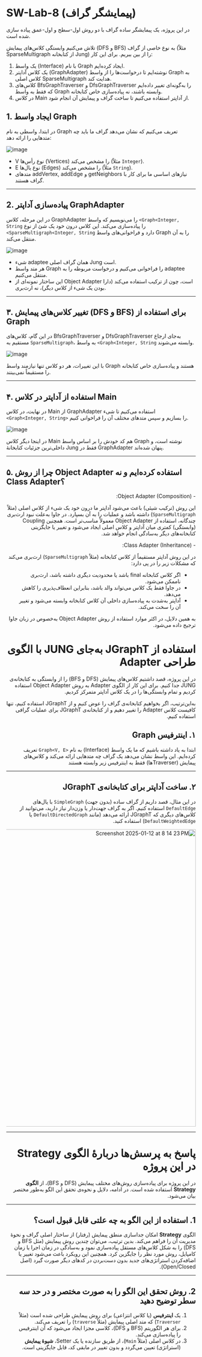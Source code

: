 # SW-Lab-8 (پیمایشگر گراف)

در این پروژه، یک پیمایشگر ساده گراف با دو روش اول-سطح و اول-عمق پیاده سازی شده است.


 تلاش می‌کنیم وابستگی کلاس‌های پیمایش (DFS و BFS) به نوع خاصی از گراف (مثلاً SparseMultigraph از کتابخانه Jung) را از بین ببریم. برای این کار:

1. یک واسط (Interface) با نام Graph ایجاد کرده‌ایم.
2. یک کلاس آداپتر (GraphAdapter) نوشته‌ایم تا درخواست‌ها را از واسط Graph به کلاس اصلی SparseMultigraph هدایت کند.
3. کلاس‌های BfsGraphTraverser و DfsGraphTraverser را به‌گونه‌ای تغییر داده‌ایم که فقط به واسط Graph وابسته باشند، نه پیاده‌سازی خاص کتابخانه.
4. در کلاس Main از آداپتر استفاده می‌کنیم تا ساخت گراف و پیمایش آن انجام شود.

## 1. ایجاد واسط Graph
در ابتدا، واسطی به نام Graph تعریف می‌کنیم که نشان می‌دهد گراف ما باید چه متدهایی را ارائه دهد:

![image](https://github.com/user-attachments/assets/53edcbfc-5a6e-4d05-a980-85943d54c122)



- V نوع رأس‌ها (Vertices) را مشخص می‌کند (مثلاً `Integer`).
- E نوع یال‌ها (Edges) را مشخص می‌کند (مثلاً `String`).
- متدهای addVertex, addEdge و getNeighbors نیازهای اساسی ما برای کار با گراف هستند.

---

## 2. پیاده‌سازی آداپتر GraphAdapter

در این مرحله، کلاس GraphAdapter را می‌نویسیم که واسط `<Graph<Integer, String` را پیاده‌سازی می‌کند. این کلاس درون خود یک شئ از نوع  `<SparseMultigraph<Integer, String`  دارد و فراخوانی‌های واسط Graph را به آن منتقل می‌کند.

![image](https://github.com/user-attachments/assets/b4c144c2-2f1e-4457-a475-a426fde66438)


- شیء adaptee همان گراف اصلی Jung است.  
- هر متد واسط Graph را فراخوانی می‌کنیم و درخواست مربوطه را به adaptee منتقل می‌کنیم.  
- این ساختار نمونه‌ای از Object Adapter است، چون از ترکیب استفاده می‌کند (دارا بودن یک شیء از کلاس دیگر)، نه ارث‌بری.

---
## ۳. تغییر کلاس‌های پیمایش (DFS و BFS) برای استفاده از Graph

در این گام، کلاس‌های BfsGraphTraverser و DfsGraphTraverser به‌جای ارجاع مستقیم به `SparseMultigraph`، به واسط `<Graph<Integer, String` وابسته می‌شوند.

![image](https://github.com/user-attachments/assets/eb82df7e-3ccd-493e-9549-8c55a64a64cc)



با این تغییرات، هر دو کلاس تنها نیازمند واسط Graph هستند و پیاده‌سازی خاص کتابخانه را مستقیماً نمی‌بینند.

---

## ۴. استفاده از آداپتر در کلاس Main

در نهایت، در کلاس Main از GraphAdapter استفاده می‌کنیم تا شیء `<Graph<Integer, String>` را بسازیم و سپس متدهای مختلف آن را فراخوانی کنیم.

![image](https://github.com/user-attachments/assets/7b7d2f95-2728-48a9-8a6c-d26ac1ea8e01)



در اینجا دیگر کلاس Main هم کد خودش را بر اساس واسط Graph نوشته است، و داخلی‌ترین جزئیات کتابخانهٔ Jung فقط در GraphAdapter پنهان شده‌اند.

---

## ۵. چرا از روش Object Adapter استفاده کرده‌ایم و نه Class Adapter؟

<div dir="rtl">- Object Adapter (Composition): <div/>
 
  این روش (ترکیب شیئی) باعث می‌شود آداپتر ما درون خود یک شیء از کلاس اصلی (مثلاً `SparseMultigraph`) داشته باشد و عملیات را به آن بسپارد. در جاوا به‌علت نبود ارث‌بری چندگانه، استفاده از Object Adapter معمولاً مناسب‌تر است. همچنین Coupling (وابستگی) کمتری میان آداپتر و کلاس اصلی ایجاد می‌شود و تغییر یا جایگزینی کتابخانه‌های دیگر به‌سادگی انجام خواهد شد.

<div dir="rtl">- Class Adapter (Inheritance): <div/>
 
  در این روش آداپتر مستقیماً از کلاس کتابخانه (مثلاً `SparseMultigraph`) ارث‌بری می‌کند که مشکلات زیر را در پی دارد:
 
- اگر کلاس کتابخانه final باشد یا محدودیت دیگری داشته باشد، ارث‌بری ناممکن می‌شود.
- در جاوا فقط یک کلاس می‌تواند والد باشد، بنابراین انعطاف‌پذیری را کاهش می‌دهد.
- آداپتر به‌شدت به پیاده‌سازی داخلی آن کلاس کتابخانه وابسته می‌شود و تغییر آن را سخت می‌کند.

به همین دلایل، در اکثر موارد استفاده از روش Object Adapter به‌خصوص در زبان جاوا ترجیح داده می‌شود.

# استفاده از JGraphT به‌جای JUNG با الگوی طراحی Adapter

در این پروژه، قصد داشتیم کلاس‌های پیمایش (DFS و BFS) را از وابستگی به کتابخانه‌ی JUNG جدا کنیم. برای این کار از الگوی Adapter به روش Object Adapter استفاده کردیم و تمام وابستگی‌ها را در یک کلاس آداپتر متمرکز کردیم.

به‌این‌ترتیب، اگر بخواهیم کتابخانه‌ی گراف را عوض کنیم و از JGraphT استفاده کنیم، تنها کافیست کلاس Adapter را تغییر دهیم و از کتابخانه‌ی JGraphT برای عملیات گرافی استفاده کنیم.

## ۱. اینترفیس Graph

ابتدا به یاد داشته باشیم که ما یک واسط (Interface) به نام `<Graph<V, E` تعریف کرده‌ایم. این واسط نشان می‌دهد یک گراف چه متدهایی ارائه می‌کند و کلاس‌های پیمایش (Traverserها) فقط به اینترفیس زیر وابسته هستند

---
## ۲. ساخت آداپتر برای کتابخانه‌ی JGraphT

در این مثال، قصد داریم از گراف ساده (بدون جهت) `SimpleGraph` با یال‌های `DefaultEdge` استفاده کنیم. اگر به گراف جهت‌دار یا وزن‌دار نیاز دارید، می‌توانید از کلاس‌های دیگری که JGraphT ارائه می‌دهد (مانند `DefaultDirectedGraph` یا `DefaultWeightedEdge`) استفاده کنید.

<img width="789" alt="Screenshot 2025-01-12 at 8 14 23 PM" src="https://github.com/user-attachments/assets/396dc5be-3080-442d-b0cd-8961c53a30a6" />


---
# پاسخ به پرسش‌ها دربارهٔ الگوی Strategy در این پروژه

در این پروژه برای پیاده‌سازی روش‌های مختلف پیمایش (DFS و BFS)، از **الگوی Strategy** استفاده شده است. در ادامه، دلایل و نحوه‌ی تحقق این الگو به‌طور مختصر بیان می‌شود.

---

## 1. استفاده از این الگو به چه علتی قابل قبول است؟

الگوی **Strategy** امکان جداسازی منطق پیمایش (رفتار) از ساختار اصلی گراف و نحوهٔ مدیریت آن را فراهم می‌کند. بدین ترتیب، می‌توان چندین روش پیمایش (مثل BFS و DFS) را به شکل کلاس‌های مستقل پیاده‌سازی نمود و به‌سادگی در زمان اجرا یا زمان کامپایل، روش مورد نظر را جایگزین کرد. همچنین این رویکرد باعث می‌شود تغییر یا اضافه‌کردن استراتژی‌های جدید بدون دست‌بردن در کدهای دیگر صورت گیرد (اصل Open/Closed).

---

## 2. روش تحقق این الگو را به صورت مختصر و در حد سه سطر توضیح دهید

1. یک **اینترفیس** (یا کلاس انتزاعی) برای روش پیمایش طراحی شده است (مثلاً `Traverser`) که متد اصلی پیمایش (مثلاً `traverse`) را تعریف می‌کند.  
2. برای هر الگوریتم (BFS و DFS)، کلاسی مجزا ایجاد می‌شود که آن اینترفیس را پیاده‌سازی می‌کند.  
3. در کلاس اصلی (مثلاً `Main`)، از طریق سازنده یا یک Setter، **شیوهٔ پیمایش** (استراتژی) تعیین می‌گردد و بدون تغییر در مابقی کد، قابل جایگزینی است.  

